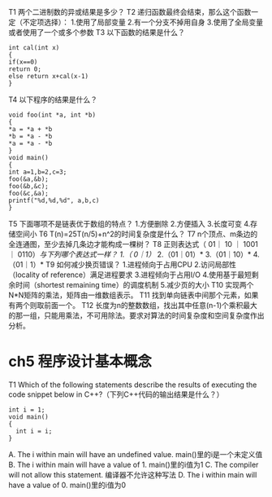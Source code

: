 T1 两个二进制数的异或结果是多少？
T2 递归函数最终会结束，那么这个函数一定（不定项选择）：
  1.使用了局部变量
  2.有一个分支不掉用自身
  3.使用了全局变量或者使用了一个或多个参数
T3 以下函数的结果是什么？
```
int cal(int x)
{
if(x==0)
return 0;
else return x+cal(x-1)
}
```
T4 以下程序的结果是什么？
```
void foo(int *a, int *b)
{
*a = *a + *b
*b = *a - *b
*a = *a - *b
}
void main()
{
int a=1,b=2,c=3;
foo(&a,&b);
foo(&b,&c);
foo(&c,&a);
printf("%d,%d,%d", a,b,c)
}
```
T5 下面哪项不是链表优于数组的特点？
  1.方便删除 2.方便插入 3.长度可变 4.存储空间小
T6 T(n)=25T(n/5)+n^2的时间复杂度是什么？
T7 n个顶点、m条边的全连通图，至少去掉几条边才能构成一棵树？
T8 正则表达式（ 01｜ 10 ｜ 1001 ｜ 0110）*与下列哪个表达式一样？
  1.（ 0｜1）*   2.（01｜01）*   3.（01｜10）*   4.（01｜1）*
T9 如何减少换页错误？
  1.进程倾向于占用CPU
  2.访问局部性（locality of reference）满足进程要求
  3.进程倾向于占用I/O
  4.使用基于最短剩余时间（shortest remaining time）的调度机制
  5.减少页的大小
T10 实现两个N*N矩阵的乘法，矩阵由一维数组表示。
T11 找到单向链表中间那个元素，如果有两个则取前面一个。
T12 长度为n的整数数组，找出其中任意(n-1)个乘积最大的那一组，只能用乘法，不可用除法。要求对算法的时间复杂度和空间复杂度作出分析。

# ch5 程序设计基本概念
T1 Which of the following statements describe the results of executing the code snippet below in C++?（下列C++代码的输出结果是什么？）
```
int i = 1;
void main()
{
  int i = i;
}
```
  A. The i within main will have an undefined value. main()里的i是一个未定义值
  B. The i within main will have a value of 1.  main()里的i值为1
  C. The compiler will not allow this statement.  编译器不允许这种写法
  D. The i within main will have a value of 0.  main()里的i值为0
